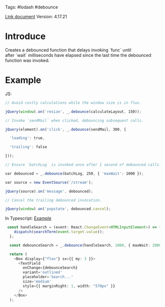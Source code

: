 Tags: #lodash #debounce

[Link document](https://lodash.com/docs/4.17.15#debounce)
Version: 4.17.21
# Introduce
<p>Creates a debounced function that delays invoking `func` until after `wait` milliseconds have elapsed since the last time the debounced function was invoked.</p>

# Example
JS:
```js
// Avoid costly calculations while the window size is in flux.

jQuery(window).on('resize', _.debounce(calculateLayout, 150));

// Invoke `sendMail` when clicked, debouncing subsequent calls.

jQuery(element).on('click', _.debounce(sendMail, 300, {

  'leading': true,

  'trailing': false

}));

// Ensure `batchLog` is invoked once after 1 second of debounced calls.

var debounced = _.debounce(batchLog, 250, { 'maxWait': 1000 });

var source = new EventSource('/stream');

jQuery(source).on('message', debounced);

// Cancel the trailing debounced invocation.

jQuery(window).on('popstate', debounced.cancel);
```

In Typescript: [Example](https://github.com/HarryWarre/Todo-Redux-Intelli/blob/master/src/components/form/filter-task.tsx)
```typescript
 const handleSearch = (event: React.ChangeEvent<HTMLInputElement>) => {
    dispatch(searchTerm(event.target.value));
  };

  const debounceSearch = _.debounce(handleSearch, 1000, { maxWait: 2000 });

  return (
    <Box display={"flex"} sx={{ my: 3 }}>
      <TextField
        onChange={debounceSearch}
        variant='outlined'
        placeholder='Search...'
        size='medium'
        style={{ marginRight: 1, width: "570px" }}
      />
    </Box>
  );
```

